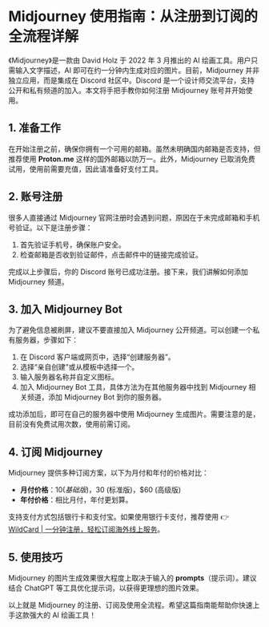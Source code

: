 # Midjourney 使用指南：从注册到订阅的全流程详解

《Midjourney》是一款由 David Holz 于 2022 年 3 月推出的 AI 绘画工具。用户只需输入文字描述，AI 即可在约一分钟内生成对应的图片。目前，Midjourney 并非独立应用，而是集成在 Discord 社区中。Discord 是一个设计师交流平台，支持公开和私有频道的加入。本文将手把手教你如何注册 Midjourney 账号并开始使用。

## 1. 准备工作

在开始注册之前，确保你拥有一个可用的邮箱。虽然未明确国内邮箱是否支持，但推荐使用 **Proton.me** 这样的国外邮箱以防万一。此外，Midjourney 已取消免费试用，使用前需要充值，因此请准备好支付工具。

## 2. 账号注册

很多人直接通过 Midjourney 官网注册时会遇到问题，原因在于未完成邮箱和手机号验证。以下是注册步骤：

1. 首先验证手机号，确保账户安全。
2. 检查邮箱是否收到验证邮件，点击邮件中的链接完成验证。

完成以上步骤后，你的 Discord 账号已成功注册。接下来，我们讲解如何添加 Midjourney 频道。

## 3. 加入 Midjourney Bot

为了避免信息被刷屏，建议不要直接加入 Midjourney 公开频道。可以创建一个私有服务器，步骤如下：

1. 在 Discord 客户端或网页中，选择“创建服务器”。
2. 选择“亲自创建”或从模板中选择一个。
3. 输入服务器名称并自定义图标。
4. 加入 Midjourney Bot 工具，具体方法为在其他服务器中找到 Midjourney 相关频道，添加 Midjourney Bot 到你的服务器。

成功添加后，即可在自己的服务器中使用 Midjourney 生成图片。需要注意的是，目前没有免费试用次数，使用前需订阅。

## 4. 订阅 Midjourney

Midjourney 提供多种订阅方案，以下为月付和年付的价格对比：

- **月付价格**：$10 (基础版)，$30 (标准版)，$60 (高级版)  
- **年付价格**：相比月付，年付更划算。

支持支付方式包括银行卡和支付宝。如果使用银行卡支付，推荐使用 👉 [WildCard | 一分钟注册，轻松订阅海外线上服务](https://bbtdd.com/WildCard)。

## 5. 使用技巧

Midjourney 的图片生成效果很大程度上取决于输入的 **prompts**（提示词）。建议结合 ChatGPT 等工具优化提示词，以获得更理想的图片效果。

以上就是 Midjourney 的注册、订阅及使用全流程。希望这篇指南能帮助你快速上手这款强大的 AI 绘画工具！
